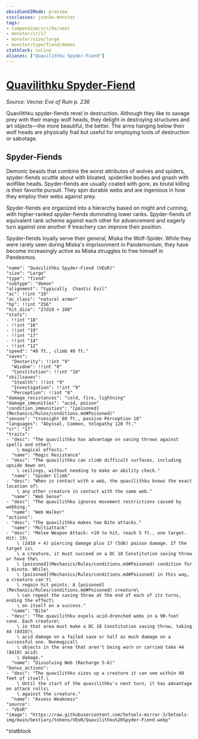 ```yaml
---
obsidianUIMode: preview
cssclasses: json5e-monster
tags:
- compendium/src/5e/veor
- monster/cr/17
- monster/size/large
- monster/type/fiend/demon
statblock: inline
aliases: ["Quavilithku Spyder-Fiend"]
---
```

# [Quavilithku Spyder-Fiend](Mechanics\bestiary\fiend/quavilithku-spyder-fiend-veor.md)
*Source: Vecna: Eve of Ruin p. 236*  

Quavilithku spyder-fiends revel in destruction. Although they like to savage prey with their mangy wolf heads, they delight in destroying structures and art objects—the more beautiful, the better. The arms hanging below their wolf heads are physically frail but useful for employing tools of destruction or sabotage.

## Spyder-Fiends

Demonic beasts that combine the worst attributes of wolves and spiders, spyder-fiends scuttle about with bloated, spiderlike bodies and gnash with wolflike heads. Spyder-fiends are usually coated with gore, as brutal killing is their favorite pursuit. They spin durable webs and are ingenious in how they employ their webs against prey.

Spyder-fiends are organized into a hierarchy based on might and cunning, with higher-ranked spyder-fiends dominating lower ranks. Spyder-fiends of equivalent rank scheme against each other for advancement and eagerly turn against one another if treachery can improve their position.

Spyder-fiends loyally serve their general, Miska the Wolf-Spider. While they were rarely seen during Miska's imprisonment in Pandemonium, they have become increasingly active as Miska struggles to free himself in Pandesmos.

```statblock
"name": "Quavilithku Spyder-Fiend (VEoR)"
"size": "Large"
"type": "fiend"
"subtype": "demon"
"alignment": "typically  Chaotic Evil"
"ac": !!int "19"
"ac_class": "natural armor"
"hp": !!int "256"
"hit_dice": "27d10 + 108"
"stats":
- !!int "18"
- !!int "16"
- !!int "19"
- !!int "17"
- !!int "14"
- !!int "12"
"speed": "40 ft., climb 40 ft."
"saves":
  "Dexterity": !!int "9"
  "Wisdom": !!int "8"
  "Constitution": !!int "10"
"skillsaves":
  "Stealth": !!int "9"
  "Investigation": !!int "9"
  "Perception": !!int "8"
"damage_resistances": "cold, fire, lightning"
"damage_immunities": "acid, poison"
"condition_immunities": "[poisoned](Mechanics/Rules/conditions.md#Poisoned)"
"senses": "truesight 60 ft., passive Perception 18"
"languages": "Abyssal, Common, telepathy 120 ft."
"cr": "17"
"traits":
- "desc": "The quavilithku has advantage on saving throws against spells and other\
    \ magical effects."
  "name": "Magic Resistance"
- "desc": "The quavilithku can climb difficult surfaces, including upside down on\
    \ ceilings, without needing to make an ability check."
  "name": "Spider Climb"
- "desc": "When in contact with a web, the quavilithku knows the exact location of\
    \ any other creature in contact with the same web."
  "name": "Web Sense"
- "desc": "The quavilithku ignores movement restrictions caused by webbing."
  "name": "Web Walker"
"actions":
- "desc": "The quavilithku makes two Bite attacks."
  "name": "Multiattack"
- "desc": "Melee Weapon Attack: +10 to hit, reach 5 ft., one target. Hit: 15\
    \ (2d10 + 4) piercing damage plus 17 (5d6) poison damage. If the target is\
    \ a creature, it must succeed on a DC 18 Constitution saving throw or have the\
    \ [poisoned](Mechanics/Rules/conditions.md#Poisoned) condition for 1 minute. While\
    \ [poisoned](Mechanics/Rules/conditions.md#Poisoned) in this way, a creature can't\
    \ regain hit points. A [poisoned](Mechanics/Rules/conditions.md#Poisoned) creature\
    \ can repeat the saving throw at the end of each of its turns, ending the effect\
    \ on itself on a success."
  "name": "Bite"
- "desc": "The quavilithku expels acid-drenched webs in a 90-foot cone. Each creature\
    \ in that area must make a DC 18 Constitution saving throw, taking 44 (8d10)\
    \ acid damage on a failed save or half as much damage on a successful one. Nonmagical\
    \ objects in the area that aren't being worn or carried take 44 (8d10) acid\
    \ damage."
  "name": "Dissolving Web (Recharge 5-6)"
"bonus_actions":
- "desc": "The quavilithku sizes up a creature it can see within 40 feet of itself.\
    \ Until the start of the quavilithku's next turn, it has advantage on attack rolls\
    \ against the creature."
  "name": "Assess Weakness"
"source":
- "VEoR"
"image": "https://raw.githubusercontent.com/5etools-mirror-3/5etools-img/main/bestiary/tokens/VEoR/Quavilithku%20Spyder-Fiend.webp"
```
^statblock